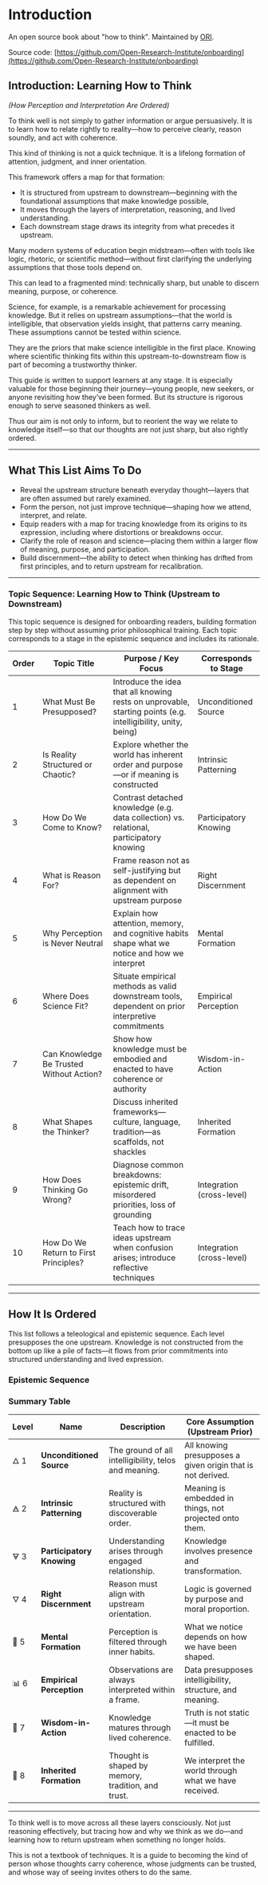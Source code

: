 # Introduction

An open source book about "how to think". Maintained by [ORI](https://openresearchinstitute.org/).

Source code: [https://github.com/Open-Research-Institute/onboarding](https://github.com/Open-Research-Institute/onboarding)

## Introduction: Learning How to Think  
*(How Perception and Interpretation Are Ordered)*

To think well is not simply to gather information or argue persuasively. It is to learn how to relate rightly to reality—how to perceive clearly, reason soundly, and act with coherence. 

This kind of thinking is not a quick technique. It is a lifelong formation of attention, judgment, and inner orientation.

This framework offers a map for that formation: 
- It is structured from upstream to downstream—beginning with the foundational assumptions that make knowledge possible,
- It moves through the layers of interpretation, reasoning, and lived understanding.
- Each downstream stage draws its integrity from what precedes it upstream.

Many modern systems of education begin midstream—often with tools like logic, rhetoric, or scientific method—without first clarifying the underlying assumptions that those tools depend on. 

This can lead to a fragmented mind: technically sharp, but unable to discern meaning, purpose, or coherence.

Science, for example, is a remarkable achievement for processing knowledge. 
But it relies on upstream assumptions—that the world is intelligible, that observation yields insight, that patterns carry meaning. These assumptions cannot be tested within science. 

They are the priors that make science intelligible in the first place. Knowing where scientific thinking fits within this upstream-to-downstream flow is part of becoming a trustworthy thinker.

This guide is written to support learners at any stage. It is especially valuable for those beginning their journey—young people, new seekers, or anyone revisiting how they’ve been formed. But its structure is rigorous enough to serve seasoned thinkers as well. 

Thus our aim is not only to inform, but to reorient the way we relate to knowledge itself—so that our thoughts are not just sharp, but also rightly ordered.

---

## What This List Aims To Do

- Reveal the upstream structure beneath everyday thought—layers that are often assumed but rarely examined.
- Form the person, not just improve technique—shaping how we attend, interpret, and relate.
- Equip readers with a map for tracing knowledge from its origins to its expression, including where distortions or breakdowns occur.
- Clarify the role of reason and science—placing them within a larger flow of meaning, purpose, and participation.
- Build discernment—the ability to detect when thinking has drifted from first principles, and to return upstream for recalibration.

---
### Topic Sequence: Learning How to Think (Upstream to Downstream)

This topic sequence is designed for onboarding readers, building formation step by step without assuming prior philosophical training. Each topic corresponds to a stage in the epistemic sequence and includes its rationale.

| Order | Topic Title                        | Purpose / Key Focus                                                                 | Corresponds to Stage         |
|-------|-------------------------------------|--------------------------------------------------------------------------------------|-------------------------------|
| 1     | What Must Be Presupposed?          | Introduce the idea that all knowing rests on unprovable, starting points (e.g. intelligibility, unity, being) | Unconditioned Source          |
| 2     | Is Reality Structured or Chaotic?  | Explore whether the world has inherent order and purpose—or if meaning is constructed | Intrinsic Patterning          |
| 3     | How Do We Come to Know?            | Contrast detached knowledge (e.g. data collection) vs. relational, participatory knowing | Participatory Knowing         |
| 4     | What is Reason For?                | Frame reason not as self-justifying but as dependent on alignment with upstream purpose | Right Discernment             |
| 5     | Why Perception is Never Neutral    | Explain how attention, memory, and cognitive habits shape what we notice and how we interpret | Mental Formation              |
| 6     | Where Does Science Fit?            | Situate empirical methods as valid downstream tools, dependent on prior interpretive commitments | Empirical Perception          |
| 7     | Can Knowledge Be Trusted Without Action? | Show how knowledge must be embodied and enacted to have coherence or authority     | Wisdom-in-Action              |
| 8     | What Shapes the Thinker?           | Discuss inherited frameworks—culture, language, tradition—as scaffolds, not shackles | Inherited Formation           |
| 9     | How Does Thinking Go Wrong?        | Diagnose common breakdowns: epistemic drift, misordered priorities, loss of grounding | Integration (cross-level)     |
| 10    | How Do We Return to First Principles? | Teach how to trace ideas upstream when confusion arises; introduce reflective techniques | Integration (cross-level)     |

---

## How It Is Ordered

This list follows a teleological and epistemic sequence. Each level presupposes the one upstream. Knowledge is not constructed from the bottom up like a pile of facts—it flows from prior commitments into structured understanding and lived expression.

### Epistemic Sequence

### Summary Table

| Level   | Name                  | Description                                        | Core Assumption (Upstream Prior)                                           |
|---------|-----------------------|----------------------------------------------------|-----------------------------------------------------------------------------|
| 🜂 1    | **Unconditioned Source**  | The ground of all intelligibility, telos and meaning.        | All knowing presupposes a given origin that is not derived.                 |
| 🜁 2    | **Intrinsic Patterning**  | Reality is structured with discoverable order.        | Meaning is embedded in things, not projected onto them.                     |
| 🜃 3    | **Participatory Knowing** | Understanding arises through engaged relationship.    | Knowledge involves presence and transformation.                             |
| 🜄 4    | **Right Discernment**     | Reason must align with upstream orientation.          | Logic is governed by purpose and moral proportion.                          |
| 🧠 5    | **Mental Formation**      | Perception is filtered through inner habits.          | What we notice depends on how we have been shaped.                          |
| 📊 6    | **Empirical Perception**  | Observations are always interpreted within a frame.   | Data presupposes intelligibility, structure, and meaning.                   |
| 💬 7    | **Wisdom-in-Action**      | Knowledge matures through lived coherence.            | Truth is not static—it must be enacted to be fulfilled.                     |
| 🧬 8    | **Inherited Formation**   | Thought is shaped by memory, tradition, and trust.    | We interpret the world through what we have received.                       |

---

To think well is to move across all these layers consciously. Not just reasoning effectively, but tracing how and why we think as we do—and learning how to return upstream when something no longer holds.

This is not a textbook of techniques. It is a guide to becoming the kind of person whose thoughts carry coherence, whose judgments can be trusted, and whose way of seeing invites others to do the same.


